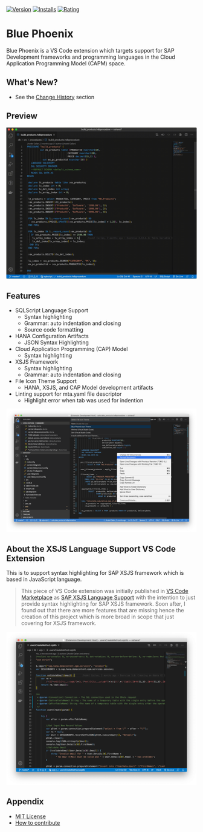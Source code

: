 [![Version](https://vsmarketplacebadge.apphb.com/version/jhodel.blue-phoenix.svg)](https://marketplace.visualstudio.com/items?itemName=jhodel.blue-phoenix)  [![Installs](https://vsmarketplacebadge.apphb.com/installs/jhodel.blue-phoenix.svg)](https://marketplace.visualstudio.com/items?itemName=jhodel.blue-phoenix)    [![Rating](https://vsmarketplacebadge.apphb.com/rating-star/jhodel.blue-phoenix.svg)](https://marketplace.visualstudio.com/items?itemName=jhodel.blue-phoenix)

# Blue Phoenix

Blue Phoenix is a VS Code extension which targets support for SAP Development frameworks and programming languages in the Cloud Application Programming Model (CAPM) space.

## What's New?

- See the [Change History](CHANGELOG.md) section

## Preview

![Format Document](images/sqlscript-format-document.gif)

## Features

- SQLScript Language Support
	- Syntax highlighting
	- Grammar: auto indentation and closing
	- Source code formatting
- HANA Configuration Artifacts
	- JSON Syntax Highlighting
- Cloud Application Programming (CAP) Model
	- Syntax highlighting
- XSJS Framework
	- Syntax highlighting
	- Grammar: auto indentation and closing
- File Icon Theme Support
	- HANA, XSJS, and CAP Model development artifacts
- Linting support for mta.yaml file descriptor
	- Highlight error when tab was used for indention

![Screenshot](images/sqlscript-syntax-highlighting.png)

## About the XSJS Language Support VS Code Extension

This is to support syntax highlighting for SAP XSJS framework which is based in JavaScript language.

> This piece of VS Code extension was initially published in [VS Code Marketplace](https://marketplace.visualstudio.com/items?itemName=jhodel.jcailan-xsjs) as [SAP XSJS Language Support](https://github.com/jcailan/xsjs) with the intention to just provide syntax highlighting for SAP XSJS framework. Soon after, I found out that there are more features that are missing hence the creation of this project which is more broad in scope that just covering for XSJS framework.

![Screenshot](images/xsjs-syntax-highlighting.png)

## Appendix

- [MIT License](LICENSE)
- [How to contribute](CONTRIBUTING.md)